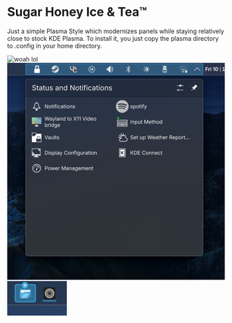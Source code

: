# Sugar Honey Ice & Tea™

Just a simple Plasma Style which modernizes panels while staying relatively close to stock KDE Plasma.
To install it, you just copy the plasma directory to .config in your home directory.

![woah lol](screenshots/image1.png)
![woah lol](screenshots/image2.png)
![woah lol](screenshots/image3.png)
